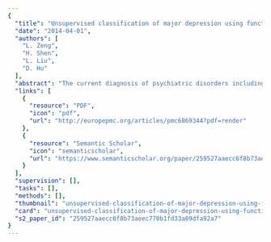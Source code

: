 ```yaml
---
{
  "title": "Unsupervised classification of major depression using functional connectivity MRI",
  "date": "2014-04-01",
  "authors": [
    "L. Zeng",
    "H. Shen",
    "L. Liu",
    "D. Hu"
  ],
  "abstract": "The current diagnosis of psychiatric disorders including major depressive disorder based largely on self‐reported symptoms and clinical signs may be prone to patients' behaviors and psychiatrists' bias. This study aims at developing an unsupervised machine learning approach for the accurate identification of major depression based on single resting‐state functional magnetic resonance imaging scans in the absence of clinical information. Twenty‐four medication‐naive patients with major depression and 29 demographically similar healthy individuals underwent resting‐state functional magnetic resonance imaging. We first clustered the voxels within the perigenual cingulate cortex into two subregions, a subgenual region and a pregenual region, according to their distinct resting‐state functional connectivity patterns and showed that a maximum margin clustering‐based unsupervised machine learning approach extracted sufficient information from the subgenual cingulate functional connectivity map to differentiate depressed patients from healthy controls with a group‐level clustering consistency of 92.5% and an individual‐level classification consistency of 92.5%. It was also revealed that the subgenual cingulate functional connectivity network with the highest discriminative power primarily included the ventrolateral and ventromedial prefrontal cortex, superior temporal gyri and limbic areas, indicating that these connections may play critical roles in the pathophysiology of major depression. The current study suggests that subgenual cingulate functional connectivity network signatures may provide promising objective biomarkers for the diagnosis of major depression and that maximum margin clustering‐based unsupervised machine learning approaches may have the potential to inform clinical practice and aid in research on psychiatric disorders. Hum Brain Mapp 35:1630–1641, 2014. © 2013 Wiley Periodicals, Inc.",
  "links": [
    {
      "resource": "PDF",
      "icon": "pdf",
      "url": "http://europepmc.org/articles/pmc6869344?pdf=render"
    },
    {
      "resource": "Semantic Scholar",
      "icon": "semanticscholar",
      "url": "https://www.semanticscholar.org/paper/259527aaecc6f8b73aeec770b1fd33a89dfa92a7"
    }
  ],
  "supervision": [],
  "tasks": [],
  "methods": [],
  "thumbnail": "unsupervised-classification-of-major-depression-using-functional-connectivity-mri-thumb.jpg",
  "card": "unsupervised-classification-of-major-depression-using-functional-connectivity-mri-card.jpg",
  "s2_paper_id": "259527aaecc6f8b73aeec770b1fd33a89dfa92a7"
}
---
```


